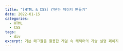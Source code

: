 ```yaml
---
title: "[HTML & CSS] 간단한 페이지 만들기"
date: 2022-01-15
categories:
  - HTML
  - CSS
tags:
  - div
excerpt: 기본 태그들을 활용한 게임 속 캐릭터의 기술 설명 페이지
---
```




